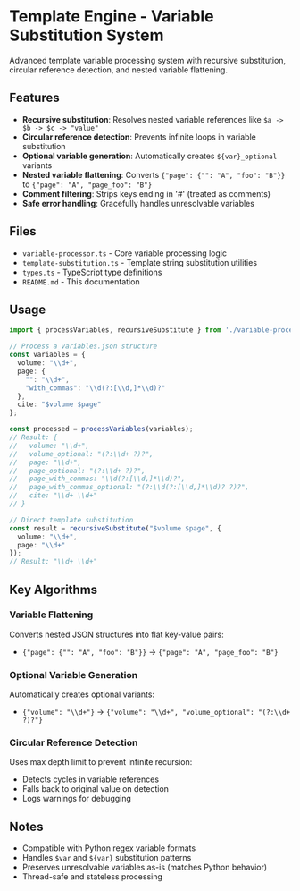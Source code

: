 # Template Engine - Variable Substitution System

Advanced template variable processing system with recursive substitution, circular reference detection, and nested variable flattening.

## Features

- **Recursive substitution**: Resolves nested variable references like `$a -> $b -> $c -> "value"`
- **Circular reference detection**: Prevents infinite loops in variable substitution
- **Optional variable generation**: Automatically creates `${var}_optional` variants
- **Nested variable flattening**: Converts `{"page": {"": "A", "foo": "B"}}` to `{"page": "A", "page_foo": "B"}`
- **Comment filtering**: Strips keys ending in '#' (treated as comments)
- **Safe error handling**: Gracefully handles unresolvable variables

## Files

- `variable-processor.ts` - Core variable processing logic
- `template-substitution.ts` - Template string substitution utilities
- `types.ts` - TypeScript type definitions
- `README.md` - This documentation

## Usage

```typescript
import { processVariables, recursiveSubstitute } from './variable-processor.js';

// Process a variables.json structure
const variables = {
  volume: "\\d+",
  page: {
    "": "\\d+",
    "with_commas": "\\d(?:[\\d,]*\\d)?"
  },
  cite: "$volume $page"
};

const processed = processVariables(variables);
// Result: {
//   volume: "\\d+",
//   volume_optional: "(?:\\d+ ?)?",
//   page: "\\d+", 
//   page_optional: "(?:\\d+ ?)?",
//   page_with_commas: "\\d(?:[\\d,]*\\d)?",
//   page_with_commas_optional: "(?:\\d(?:[\\d,]*\\d)? ?)?",
//   cite: "\\d+ \\d+"
// }

// Direct template substitution
const result = recursiveSubstitute("$volume $page", {
  volume: "\\d+",
  page: "\\d+"
});
// Result: "\\d+ \\d+"
```

## Key Algorithms

### Variable Flattening
Converts nested JSON structures into flat key-value pairs:
- `{"page": {"": "A", "foo": "B"}}` → `{"page": "A", "page_foo": "B"}`

### Optional Variable Generation  
Automatically creates optional variants:
- `{"volume": "\\d+"}` → `{"volume": "\\d+", "volume_optional": "(?:\\d+ ?)?"}`

### Circular Reference Detection
Uses max depth limit to prevent infinite recursion:
- Detects cycles in variable references
- Falls back to original value on detection
- Logs warnings for debugging

## Notes

- Compatible with Python regex variable formats
- Handles `$var` and `${var}` substitution patterns
- Preserves unresolvable variables as-is (matches Python behavior)
- Thread-safe and stateless processing
